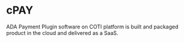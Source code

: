 # cPAY
ADA Payment Plugin software on COTI platform is built and packaged product in the cloud and delivered as a SaaS.
